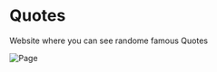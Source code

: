 # Quotes
Website where you can see randome famous Quotes


![Page](https://github.com/maguzzz/Quotes/assets/65002100/cd53c36b-6208-4291-9bad-64be52dc87df)
